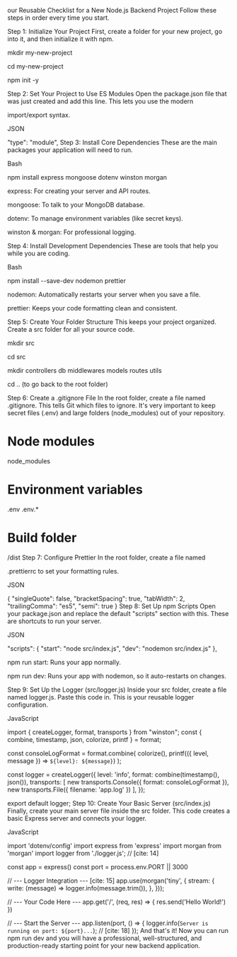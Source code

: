 our Reusable Checklist for a New Node.js Backend Project
Follow these steps in order every time you start.

Step 1: Initialize Your Project
First, create a folder for your new project, go into it, and then initialize it with npm.

mkdir my-new-project

cd my-new-project


npm init -y 

Step 2: Set Your Project to Use ES Modules
Open the package.json file that was just created and add this line. This lets you use the modern 

import/export syntax.

JSON

"type": "module",
Step 3: Install Core Dependencies
These are the main packages your application will need to run.

Bash

npm install express mongoose dotenv winston morgan

express: For creating your server and API routes.


mongoose: To talk to your MongoDB database.

dotenv: To manage environment variables (like secret keys).


winston & morgan: For professional logging.

Step 4: Install Development Dependencies
These are tools that help you while you are coding.

Bash

npm install --save-dev nodemon prettier

nodemon: Automatically restarts your server when you save a file.


prettier: Keeps your code formatting clean and consistent.

Step 5: Create Your Folder Structure
This keeps your project organized. Create a src folder for all your source code.

mkdir src

cd src


mkdir controllers db middlewares models routes utils 

cd .. (to go back to the root folder)

Step 6: Create a .gitignore File
In the root folder, create a file named .gitignore. This tells Git which files to ignore. It's very important to keep secret files (.env) and large folders (node_modules) out of your repository.

# Node modules
node_modules

# Environment variables
.env
.env.*

# Build folder
/dist
Step 7: Configure Prettier
In the root folder, create a file named 

.prettierrc to set your formatting rules.

JSON

{
    "singleQuote": false,
    "bracketSpacing": true,
    "tabWidth": 2,
    "trailingComma": "es5",
    "semi": true
}
Step 8: Set Up npm Scripts
Open your package.json and replace the default "scripts" section with this. These are shortcuts to run your server.

JSON

"scripts": {
  "start": "node src/index.js",
  "dev": "nodemon src/index.js"
},

npm run start: Runs your app normally.


npm run dev: Runs your app with nodemon, so it auto-restarts on changes.

Step 9: Set Up the Logger (src/logger.js)
Inside your src folder, create a file named logger.js. Paste this code in. This is your reusable logger configuration.

JavaScript

import { createLogger, format, transports } from "winston";
const { combine, timestamp, json, colorize, printf } = format;

const consoleLogFormat = format.combine(
    colorize(),
    printf(({ level, message }) => `${level}: ${message}`)
);

const logger = createLogger({
    level: 'info',
    format: combine(timestamp(), json()),
    transports: [
        new transports.Console({ format: consoleLogFormat }),
        new transports.File({ filename: 'app.log' })
    ],
});

export default logger;
Step 10: Create Your Basic Server (src/index.js)
Finally, create your main server file inside the src folder. This code creates a basic Express server and connects your logger.

JavaScript

import 'dotenv/config'
import express from 'express'
import morgan from 'morgan'
import logger from './logger.js'; // [cite: 14]

const app = express()
const port = process.env.PORT || 3000

// --- Logger Integration --- [cite: 15]
app.use(morgan('tiny', {
    stream: {
        write: (message) => logger.info(message.trim()),
    },
}));

// --- Your Code Here ---
app.get('/', (req, res) => {
    res.send('Hello World!')
})


// --- Start the Server ---
app.listen(port, () => {
    logger.info(`Server is running on port: ${port}...`); // [cite: 18]
});
And that's it! Now you can run npm run dev and you will have a professional, well-structured, and production-ready starting point for your new backend application.